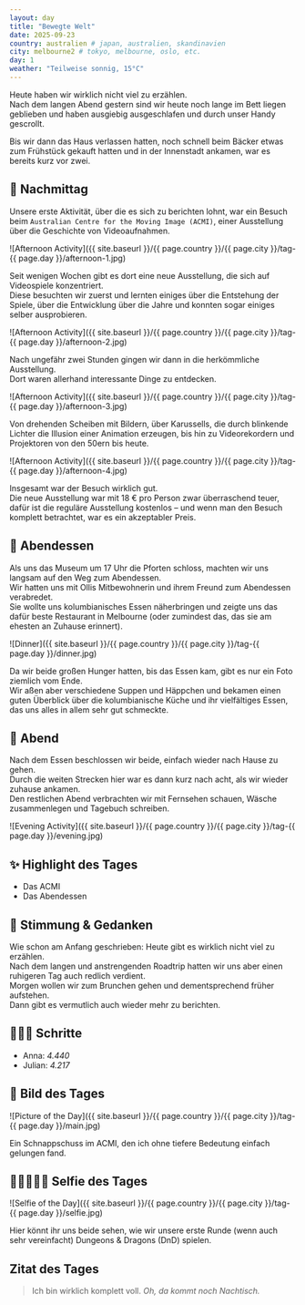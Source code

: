 ```yaml
---
layout: day
title: "Bewegte Welt"
date: 2025-09-23
country: australien # japan, australien, skandinavien
city: melbourne2 # tokyo, melbourne, oslo, etc.
day: 1
weather: "Teilweise sonnig, 15°C"
---
```


Heute haben wir wirklich nicht viel zu erzählen.  
Nach dem langen Abend gestern sind wir heute noch lange im Bett liegen geblieben und haben ausgiebig ausgeschlafen und durch unser Handy gescrollt.  

Bis wir dann das Haus verlassen hatten, noch schnell beim Bäcker etwas zum Frühstück gekauft hatten und in der Innenstadt ankamen, war es bereits kurz vor zwei.  

## 🌆 Nachmittag

Unsere erste Aktivität, über die es sich zu berichten lohnt, war ein Besuch beim `Australian Centre for the Moving Image (ACMI)`, einer Ausstellung über die Geschichte von Videoaufnahmen.  

![Afternoon Activity]({{ site.baseurl }}/{{ page.country }}/{{ page.city }}/tag-{{ page.day }}/afternoon-1.jpg)

Seit wenigen Wochen gibt es dort eine neue Ausstellung, die sich auf Videospiele konzentriert.  
Diese besuchten wir zuerst und lernten einiges über die Entstehung der Spiele, über die Entwicklung über die Jahre und konnten sogar einiges selber ausprobieren.  

![Afternoon Activity]({{ site.baseurl }}/{{ page.country }}/{{ page.city }}/tag-{{ page.day }}/afternoon-2.jpg)

Nach ungefähr zwei Stunden gingen wir dann in die herkömmliche Ausstellung.  
Dort waren allerhand interessante Dinge zu entdecken.  

![Afternoon Activity]({{ site.baseurl }}/{{ page.country }}/{{ page.city }}/tag-{{ page.day }}/afternoon-3.jpg)

Von drehenden Scheiben mit Bildern, über Karussells, die durch blinkende Lichter die Illusion einer Animation erzeugen, bis hin zu Videorekordern und Projektoren von den 50ern bis heute.  

![Afternoon Activity]({{ site.baseurl }}/{{ page.country }}/{{ page.city }}/tag-{{ page.day }}/afternoon-4.jpg)

Insgesamt war der Besuch wirklich gut.  
Die neue Ausstellung war mit 18 € pro Person zwar überraschend teuer, dafür ist die reguläre Ausstellung kostenlos – und wenn man den Besuch komplett betrachtet, war es ein akzeptabler Preis.  

## 🍜 Abendessen

Als uns das Museum um 17 Uhr die Pforten schloss, machten wir uns langsam auf den Weg zum Abendessen.  
Wir hatten uns mit Ollis Mitbewohnerin und ihrem Freund zum Abendessen verabredet.  
Sie wollte uns kolumbianisches Essen näherbringen und zeigte uns das dafür beste Restaurant in Melbourne (oder zumindest das, das sie am ehesten an Zuhause erinnert).  

![Dinner]({{ site.baseurl }}/{{ page.country }}/{{ page.city }}/tag-{{ page.day }}/dinner.jpg)

Da wir beide großen Hunger hatten, bis das Essen kam, gibt es nur ein Foto ziemlich vom Ende.  
Wir aßen aber verschiedene Suppen und Häppchen und bekamen einen guten Überblick über die kolumbianische Küche und ihr vielfältiges Essen, das uns alles in allem sehr gut schmeckte.  

## 🌙 Abend

Nach dem Essen beschlossen wir beide, einfach wieder nach Hause zu gehen.  
Durch die weiten Strecken hier war es dann kurz nach acht, als wir wieder zuhause ankamen.  
Den restlichen Abend verbrachten wir mit Fernsehen schauen, Wäsche zusammenlegen und Tagebuch schreiben.  

![Evening Activity]({{ site.baseurl }}/{{ page.country }}/{{ page.city }}/tag-{{ page.day }}/evening.jpg)

## ✨ Highlight des Tages

- Das ACMI  
- Das Abendessen  

## 💭 Stimmung & Gedanken

Wie schon am Anfang geschrieben: Heute gibt es wirklich nicht viel zu erzählen.  
Nach dem langen und anstrengenden Roadtrip hatten wir uns aber einen ruhigeren Tag auch redlich verdient.  
Morgen wollen wir zum Brunchen gehen und dementsprechend früher aufstehen.  
Dann gibt es vermutlich auch wieder mehr zu berichten.  

## 🏃🏽‍♀️ Schritte

- Anna: _4.440_  
- Julian: _4.217_  

## 📸 Bild des Tages

![Picture of the Day]({{ site.baseurl }}/{{ page.country }}/{{ page.city }}/tag-{{ page.day }}/main.jpg)

Ein Schnappschuss im ACMI, den ich ohne tiefere Bedeutung einfach gelungen fand.  

## 👩🏻‍🤝‍👨🏽 Selfie des Tages

![Selfie of the Day]({{ site.baseurl }}/{{ page.country }}/{{ page.city }}/tag-{{ page.day }}/selfie.jpg)

Hier könnt ihr uns beide sehen, wie wir unsere erste Runde (wenn auch sehr vereinfacht) Dungeons & Dragons (DnD) spielen.  

## Zitat des Tages

> Ich bin wirklich komplett voll. _Oh, da kommt noch Nachtisch._
